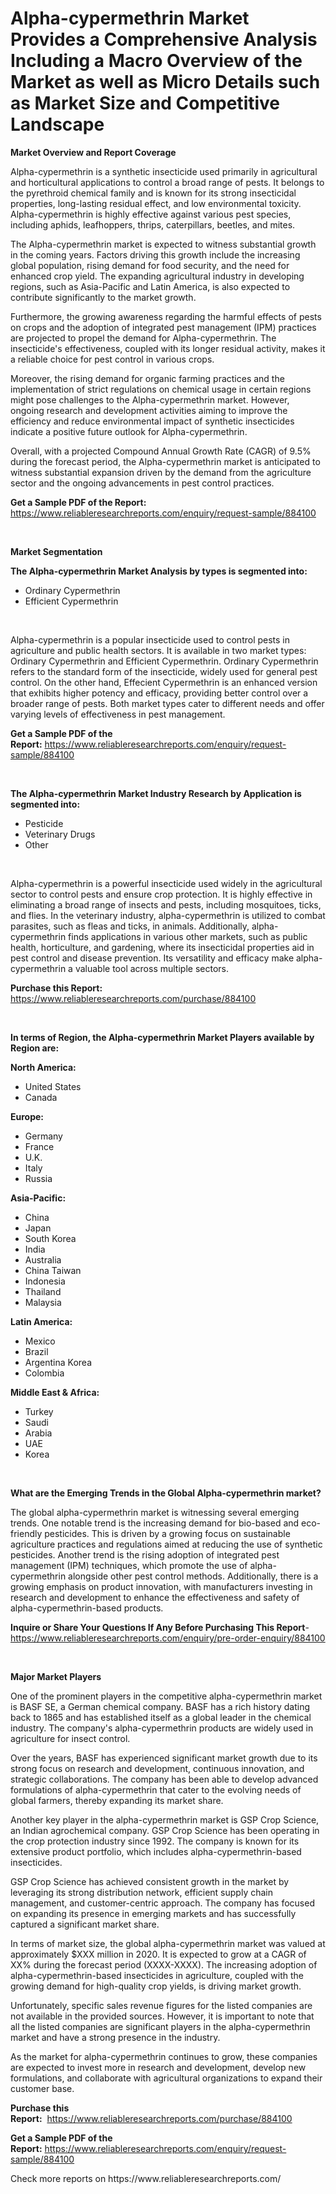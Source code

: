 <p><h1>Alpha-cypermethrin Market Provides a Comprehensive Analysis Including a Macro Overview of the Market as well as Micro Details such as Market Size and Competitive Landscape</h1></p><p><strong>Market Overview and Report Coverage</strong></p>
<p><p>Alpha-cypermethrin is a synthetic insecticide used primarily in agricultural and horticultural applications to control a broad range of pests. It belongs to the pyrethroid chemical family and is known for its strong insecticidal properties, long-lasting residual effect, and low environmental toxicity. Alpha-cypermethrin is highly effective against various pest species, including aphids, leafhoppers, thrips, caterpillars, beetles, and mites.</p><p>The Alpha-cypermethrin market is expected to witness substantial growth in the coming years. Factors driving this growth include the increasing global population, rising demand for food security, and the need for enhanced crop yield. The expanding agricultural industry in developing regions, such as Asia-Pacific and Latin America, is also expected to contribute significantly to the market growth.</p><p>Furthermore, the growing awareness regarding the harmful effects of pests on crops and the adoption of integrated pest management (IPM) practices are projected to propel the demand for Alpha-cypermethrin. The insecticide's effectiveness, coupled with its longer residual activity, makes it a reliable choice for pest control in various crops.</p><p>Moreover, the rising demand for organic farming practices and the implementation of strict regulations on chemical usage in certain regions might pose challenges to the Alpha-cypermethrin market. However, ongoing research and development activities aiming to improve the efficiency and reduce environmental impact of synthetic insecticides indicate a positive future outlook for Alpha-cypermethrin.</p><p>Overall, with a projected Compound Annual Growth Rate (CAGR) of 9.5% during the forecast period, the Alpha-cypermethrin market is anticipated to witness substantial expansion driven by the demand from the agriculture sector and the ongoing advancements in pest control practices.</p></p>
<p><strong>Get a Sample PDF of the Report:</strong> <a href="https://www.reliableresearchreports.com/enquiry/request-sample/884100">https://www.reliableresearchreports.com/enquiry/request-sample/884100</a></p>
<p>&nbsp;</p>
<p><strong>Market Segmentation</strong></p>
<p><strong>The Alpha-cypermethrin Market Analysis by types is segmented into:</strong></p>
<p><ul><li>Ordinary Cypermethrin</li><li>Efficient Cypermethrin</li></ul></p>
<p>&nbsp;</p>
<p><p>Alpha-cypermethrin is a popular insecticide used to control pests in agriculture and public health sectors. It is available in two market types: Ordinary Cypermethrin and Efficient Cypermethrin. Ordinary Cypermethrin refers to the standard form of the insecticide, widely used for general pest control. On the other hand, Effecient Cypermethrin is an enhanced version that exhibits higher potency and efficacy, providing better control over a broader range of pests. Both market types cater to different needs and offer varying levels of effectiveness in pest management.</p></p>
<p><strong>Get a Sample PDF of the Report:</strong>&nbsp;<a href="https://www.reliableresearchreports.com/enquiry/request-sample/884100">https://www.reliableresearchreports.com/enquiry/request-sample/884100</a></p>
<p>&nbsp;</p>
<p><strong>The Alpha-cypermethrin Market Industry Research by Application is segmented into:</strong></p>
<p><ul><li>Pesticide</li><li>Veterinary Drugs</li><li>Other</li></ul></p>
<p>&nbsp;</p>
<p><p>Alpha-cypermethrin is a powerful insecticide used widely in the agricultural sector to control pests and ensure crop protection. It is highly effective in eliminating a broad range of insects and pests, including mosquitoes, ticks, and flies. In the veterinary industry, alpha-cypermethrin is utilized to combat parasites, such as fleas and ticks, in animals. Additionally, alpha-cypermethrin finds applications in various other markets, such as public health, horticulture, and gardening, where its insecticidal properties aid in pest control and disease prevention. Its versatility and efficacy make alpha-cypermethrin a valuable tool across multiple sectors.</p></p>
<p><strong>Purchase this Report:</strong>&nbsp; <a href="https://www.reliableresearchreports.com/purchase/884100">https://www.reliableresearchreports.com/purchase/884100</a></p>
<p>&nbsp;</p>
<p><strong>In terms of Region, the Alpha-cypermethrin Market Players available by Region are:</strong></p>
<p>
    <p> <strong> North America: </strong>
        <ul>
            <li>United States</li>
            <li>Canada</li>
        </ul>
        </p> 
    <p> <strong> Europe: </strong>
        <ul>
            <li>Germany</li>
            <li>France</li>
            <li>U.K.</li>
            <li>Italy</li>
            <li>Russia</li>
        </ul>
        </p> 
    <p> <strong> Asia-Pacific: </strong>
        <ul>
            <li>China</li>
            <li>Japan</li>
            <li>South Korea</li>
            <li>India</li>
            <li>Australia</li>
            <li>China Taiwan</li>
            <li>Indonesia</li>
            <li>Thailand</li>
            <li>Malaysia</li>
        </ul>
        </p> 
    <p> <strong> Latin America: </strong>
        <ul>
            <li>Mexico</li>
            <li>Brazil</li>
            <li>Argentina Korea</li>
            <li>Colombia</li>
        </ul>
        </p> 
    <p> <strong> Middle East & Africa: </strong>
        <ul>
            <li>Turkey</li>
            <li>Saudi</li>
            <li>Arabia</li>
            <li>UAE</li>
            <li>Korea</li>
        </ul>
    </p>
    </p>
<p>&nbsp;</p>
<p><strong>What are the Emerging Trends in the Global Alpha-cypermethrin market?</strong></p>
<p><p>The global alpha-cypermethrin market is witnessing several emerging trends. One notable trend is the increasing demand for bio-based and eco-friendly pesticides. This is driven by a growing focus on sustainable agriculture practices and regulations aimed at reducing the use of synthetic pesticides. Another trend is the rising adoption of integrated pest management (IPM) techniques, which promote the use of alpha-cypermethrin alongside other pest control methods. Additionally, there is a growing emphasis on product innovation, with manufacturers investing in research and development to enhance the effectiveness and safety of alpha-cypermethrin-based products.</p></p>
<p><strong>Inquire or Share Your Questions If Any Before Purchasing This Report</strong>- <a href="https://www.reliableresearchreports.com/enquiry/pre-order-enquiry/884100">https://www.reliableresearchreports.com/enquiry/pre-order-enquiry/884100</a></p>
<p>&nbsp;</p>
<p><strong>Major Market Players</strong></p>
<p><p>One of the prominent players in the competitive alpha-cypermethrin market is BASF SE, a German chemical company. BASF has a rich history dating back to 1865 and has established itself as a global leader in the chemical industry. The company's alpha-cypermethrin products are widely used in agriculture for insect control.</p><p>Over the years, BASF has experienced significant market growth due to its strong focus on research and development, continuous innovation, and strategic collaborations. The company has been able to develop advanced formulations of alpha-cypermethrin that cater to the evolving needs of global farmers, thereby expanding its market share.</p><p>Another key player in the alpha-cypermethrin market is GSP Crop Science, an Indian agrochemical company. GSP Crop Science has been operating in the crop protection industry since 1992. The company is known for its extensive product portfolio, which includes alpha-cypermethrin-based insecticides.</p><p>GSP Crop Science has achieved consistent growth in the market by leveraging its strong distribution network, efficient supply chain management, and customer-centric approach. The company has focused on expanding its presence in emerging markets and has successfully captured a significant market share.</p><p>In terms of market size, the global alpha-cypermethrin market was valued at approximately $XXX million in 2020. It is expected to grow at a CAGR of XX% during the forecast period (XXXX-XXXX). The increasing adoption of alpha-cypermethrin-based insecticides in agriculture, coupled with the growing demand for high-quality crop yields, is driving market growth.</p><p>Unfortunately, specific sales revenue figures for the listed companies are not available in the provided sources. However, it is important to note that all the listed companies are significant players in the alpha-cypermethrin market and have a strong presence in the industry.</p><p>As the market for alpha-cypermethrin continues to grow, these companies are expected to invest more in research and development, develop new formulations, and collaborate with agricultural organizations to expand their customer base.</p></p>
<p><strong>Purchase this Report:</strong>&nbsp;&nbsp;<a href="https://www.reliableresearchreports.com/purchase/884100">https://www.reliableresearchreports.com/purchase/884100</a></p>
<p></p>
<p><strong>Get a Sample PDF of the Report:</strong>&nbsp;<a href="https://www.reliableresearchreports.com/enquiry/request-sample/884100">https://www.reliableresearchreports.com/enquiry/request-sample/884100</a></p>
<p>Check more reports on https://www.reliableresearchreports.com/</p>